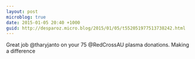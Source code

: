 ```yaml
---
layout: post
microblog: true
date: 2015-01-05 20:40 +1000
guid: http://desparoz.micro.blog/2015/01/05/t552051977513738242.html
---
```

Great job @tharyjanto on your 75 @RedCrossAU plasma donations. Making a difference
